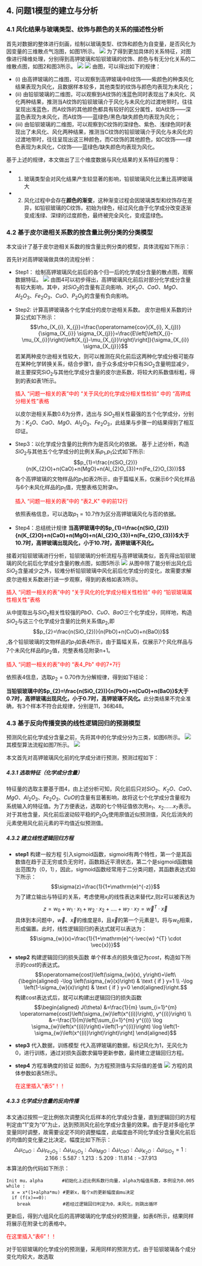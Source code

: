 <style>
    .red{
        color:red;
    }
</style>


## 4. 问题1模型的建立与分析

### 4.1 风化结果与玻璃类型、纹饰与颜色的关系的描述性分析

首先对数据的整体进行刻画，绘制以玻璃类型、纹饰和颜色为自变量，是否风化为因变量的三维散点气泡图，如图1所示。
![](../graph/P13D/yuansu3d.png)
为了得到更加具体的关系特征，对图像进行降维处理，分别得到高钾玻璃和铅钡玻璃的纹饰、颜色与有无分化关系的二维散点图，如图2和图3所示。
![](../graph/P13Dgai/leixing12.png)
![](../graph/P13Dgai/leixing.png)
由图，可以得出如下的规律：
+ (i) 由高钾玻璃的二维图，可以观察到高钾玻璃中B纹饰——紫颜色的种类风化结果表现为风化，且数据样本较多，其他类型的纹饰与颜色均表现为未风化；
+ (ii) 由铅钡玻璃的二维图，可以观察到A纹饰的浅蓝色同时表现出了未风化、风化两种结果，推测当A纹饰的铅钡玻璃介于风化与未风化的过渡地带时，往往呈现出浅蓝色，而A纹饰的其他颜色都具有较好的区分属性，如A纹饰——深蓝色表现为未风化，而A纹饰——蓝绿色/黑色/缺失颜色均表现为风化；
+ (iii) 由铅钡玻璃的二维图，可以观察到C纹饰的深绿色、紫色、浅绿色同时表现出了未风化、风化两种结果，推测当C纹饰的铅钡玻璃介于风化与未风化的过渡地带时，往往呈现出这三种颜色，而C纹饰的其他颜色，如C纹饰——绿色表现为未风化，C纹饰——蓝绿色/缺失颜色均表现为风化。

基于上述的规律，本文做出了三个维度数据与风化结果的关系特征的推导：
+ 1. 玻璃类型会对风化结果产生较显著的影响，铅钡玻璃风化比重比高钾玻璃大
+ 2. 风化过程中会存在<b>颜色的渐变</b>，这种渐变过程会因玻璃类型和纹饰存在差异，如铅钡玻璃的C纹饰，初始为绿色，经过风化由于化学成分改变逐渐变成浅绿、深绿的过度颜色，最终被完全风化，变成蓝绿色。


### 4.2 基于皮尔逊相关系数的按含量比例分类的分类模型

本文设计了基于皮尔逊相关系数的按含量比例分类的模型，具体流程如下所示：

首先针对高钾玻璃做具体的流程分析：
+ Step1： 绘制高钾玻璃风化前后的各个归一后的化学成分含量的散点图，观察数据特征。
  ![](../graph/q1/q1_2_ka.png)
  由图4可以初步得出，高钾玻璃风化前后对部分化学成分含量有较大影响，其中，对$SiO_{2}$的含量有正向影响、对$K_{2}O$、$CaO$、$MgO$、$Al_{2}O_{3}$、$Fe_{2}O_{3}$、$CuO$、$P_{2}O_{5}$的含量有负向影响。

+ Step2: 计算高钾玻璃各个化学成分的皮尔逊相关系数。
  皮尔逊相关系数的计算公式如下所示：
  $$\rho_{X_{i}, X_{j}}=\frac{\operatorname{cov}(X_{i}, X_{j})}{\sigma_{X_{i}} \sigma_{X_{j}}}=\frac{E\left[\left(X_{i}-\mu_{X_{i}}\right)\left(X_{j}-\mu_{X_{j}}\right)\right]}{\sigma_{X_{i}} \sigma_{X_{j}}}$$
  若某两种皮尔逊相关性较大，则可以推测在风化前后这两种化学成分极可能存在某种化学转换关系，结合步骤1，由于众多成分中只有$SiO_{2}$含量明显减少，故主要探究$SiO_{2}$与其他化学成分含量的皮尔逊系数，将较大的系数值标粗，得到的表如表1所示。

    <p class=red>插入 “问题一相关的表”中的 “关于风化的化学成分相关性检验” 中的 “高钾成分相关性”表格 </p>

  以皮尔逊相关系数0.6为分界，选出与 $SiO_{2}$相关性最强的五个化学成分，分别为：$K_{2}O$、$CaO$、$MgO$、$Al_{2}O_{3}$、$Fe_{2}O_{3}$，此结果与步骤一的结果得到了相互印证。

+ Step3：以化学成分含量的比例作为是否风化的依据。
  基于上述分析，构造$SiO_{2}$与其他五个化学成分的比例关系$p_{1}$,$p_{1}$公式如下所示: 
  $$p_{1}=\frac{n(SiO_{2})}{n(K_{2}O)+n(CaO)+n(MgO)+n(Al_{2}O_{3})+n(Fe_{2}O_{3})}$$
  各个高钾玻璃的文物样品的$p_{1}$如表2所示，由于篇幅关系，仅展示6个风化样品与6个未风化样品的$p_{1}$值，完整表格见附录n。

  <p class=red>插入 “问题一相关的表”中的 “表2_K" 中的前12行 </p>

  依照表格信息，可以选取$p_{1}=10.7$作为区分高钾玻璃风化与否的依据。

 + Step4：总结统计规律
  <b>当高钾玻璃中的$p_{1}=\frac{n(SiO_{2})}{n(K_{2}O)+n(CaO)+n(MgO)+n(Al_{2}O_{3})+n(Fe_{2}O_{3})}$大于10.7时，高钾玻璃出现风化，小于10.7时，高钾玻璃不风化。</b>

  接着对铅钡玻璃进行分析，铅钡玻璃的分析流程与高钾玻璃类似，首先得出铅钡玻璃的风化前后化学成分含量的散点图，如图5所示
  ![](../graph/q1/q1_2_pb.png)
  从图中除了能分析出风化后$SiO_{2}$含量减少之外，较难分析铅钡玻璃中风化前后化学成分的变化，故需要求解皮尔逊相关系数进行进一步观察，得到的表格如表3所示。

   <p class=red>插入 “问题一相关的表”中的 “关于风化的化学成分相关性检验” 中的 “铅钡玻璃属性相关性”表格 </p>

   从中提取出与$SiO_{2}$相关性较强的$PbO$、$CuO$、$BaO$三个化学成分，同样地，构造$SiO_{2}$与这三个化学成分含量的比例关系值$p_{2}$,即
   $$p_{2}=\frac{n(SiO_{2})}{n(PbO)+n(CuO)+n(BaO)}$$,各个铅钡玻璃的文物样品的$p_{1}$如表4所示，由于篇幅关系，仅展示7个风化样品与7个未风化样品的$p_{2}$值，完整表格见附录n+1。

   <p class=red>插入 “问题一相关的表”中的 “表4_Pb" 中的7+7行 </p>

   依照表4信息，选取$p_{2}=0.70$作为分解规律，得到如下结论：

   <b>当铅钡玻璃中的$p_{2}=\frac{n(SiO_{2})}{n(PbO)+n(CuO)+n(BaO)}$大于0.7时，高钾玻璃出现风化，小于0.7时，高钾玻璃不风化。</b>此分类结果不完全准确，有3个样本不符合此规律，分别是11，36和48。

### 4.3 基于反向传播变换的线性逻辑回归的预测模型

  预测风化前化学成分含量之前，先将其中的化学成分分为三类，如图6所示。
  ![](../graph/q1/化学成分含量.png)
  其模型算法流程如图7所示。
  ![](../graph/q1/%E6%88%90%E5%88%86%E9%80%89%E5%8F%96%E6%B5%81%E7%A8%8B%E5%9B%BE.png)

  本文首先对高钾玻璃风化前的化学成分进行预测，预测过程如下：
##### 4.3.1 选取特征（化学成分含量）
  特征量的选取主要基于图4，由上述分析可知，风化前后只对$SiO_{2}$、$K_{2}O$、$CaO$、$MgO$、$Al_{2}O_{3}$、$Fe_{2}O_{3}$、$CuO$的含量有显著影响，故将这七个化学成分含量视为系统输入的特征值。为了方便表达，选取的七个特征值依次用$x_{1}$、$x_{2}$......$x_{7}$表示。
  对于其他含量，风化前后波动较平稳的$P_{2}O_{5}$使用原值近似预测值，风化后消失的元素使用风化前元素的平均值近似预测值。
  

##### 4.3.2 建立线性逻辑回归方程
   + <b>step1</b> 构建一般方程
  引入sigmoid函数，sigmoid有两个特性，第一个是其函数值在趋于正无穷或负无穷时，函数趋近平滑状态，第二个是sigmoid函数输出范围为（0，1），因此，sigmoid函数经常用于二分类问题，其函数表达式如下所示：
  $$\sigma(z)=\frac{1}{1+\mathrm{e}^{-z}}$$
  为了建立输出与特征的关系，考虑使用$x_{i}$的线性表达来替代$z$,则z可以被表达为
  $$z=w_{0}+w_{1}\cdot x_{1} + w_{2}\cdot x_{2}+....+w_{7} \cdot x_{7} = \vec{w} ^{T} \cdot \vec{x}$$
  具体到本问题中，$\vec{w}$、$\vec{x}$的维度是8，且$\vec{x}$的第一个元素是1，将与$w_{0}$相乘，形成偏置。此时，线性逻辑回归的表达式就可以表达为：
  $$\sigma_{w}(x)=\frac{1}{1+\mathrm{e}^{-\vec{w} ^{T} \cdot \vec{x}}}$$
 + <b>step2</b> 构建逻辑回归的损失函数
  单个样本点的损失值记为$cost$，构造如下所示的$cost$的表达式。
  $$\operatorname{cost}\left(\sigma_{w}(x), y\right)=\left\{\begin{aligned}
-\log \left(\sigma_{w}(x)\right) & \text { if } y=1 \\
-\log \left(1-\sigma_{w}(x)\right) & \text { if } y=0
\end{aligned}\right.$$
  构建cost表达式后，就可以构建出逻辑回归的损失函数
  $$\begin{aligned}
J(\theta) &=\frac{1}{m} \sum_{i=1}^{m} \operatorname{cost}\left(\sigma_{w}\left(x^{(i)}\right), y^{(i)}\right) \\
&=-\frac{1}{m}\left[\sum_{i=1}^{m} y^{(i)} \log \sigma_{w}\left(x^{(i)}\right)+\left(1-y^{(i)}\right) \log \left(1-\sigma_{w}\left(x^{(i)}\right)\right)\right]
\end{aligned}$$
+ <b>step3</b> 代入数据，训练模型
  代入高钾玻璃的数据，标记风化为1，无风化为0，进行训练，通过对损失函数求偏导更新参数，最终建立逻辑回归方程。
+ <b>step4</b> 方程准确度的验证
  如图6，为方程预测值与实际值的差值
  ![](../graph/q1/q1_3_k.png)
  方程的具体参数如表5所示。
  
  <p class=red>在这里插入“表5”！！</p>

##### 4.3.3 化学成分含量的反向传播
  本文通过按照一定比例依次调整风化后样本的化学成分含量，直到逻辑回归的方程判定由“1”变为“0”为止，达到预测风化前化学成分含量的效果。由于是对多组化学变量同时调整，故需要设定不同的调整幅度，此幅度由不同化学成分含量风化前后的均值的变化量之比决定。幅度比如下所示：
  $$\bigtriangleup \mu_{CuO}:\bigtriangleup \mu_{Fe_{2}O_{3}}:\bigtriangleup \mu_{Al_{2}O_{3}}:\bigtriangleup \mu_{MgO}:\bigtriangleup \mu_{CaO}:\bigtriangleup \mu_{K_{2}O}:\bigtriangleup \mu_{SiO_{2}}=1:2.166:5.587:1.213:5.209:11.814:-37.913$$
  本算法的伪代码如下所示：
  ```
  Init mu，alpha       #初始化上述比例系数行向量，alpha为幅值系数，本例设为0.005
  while :
    x = x*(1+alpha*mu) #更新x，每个x的更新幅度由mu决定
    if (f(x)==0):
      break            #若经过逻辑回归判定为0，未风化，则跳出循环
  ```
  更新后，得到六组风化后的高钾玻璃的化学成分的预测量，如表6所示，结果同样将展示在附录七的表格中。

  <p class=red>在这里插入“表6”！！</p>

对于铅钡玻璃的化学成分的预测量，采用同样的预测方式，由于铅钡玻璃各个成分变化均较大，故选取
  




  
